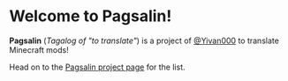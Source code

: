 # Welcome to Pagsalin!
**Pagsalin** (_Tagalog of "to translate"_) is a project of [@Yivan000](https://github.com/Yivan000) to translate Minecraft mods!

 Head on to the [Pagsalin project page](https://github.com/orgs/pagsalin/projects/1) for the list.
